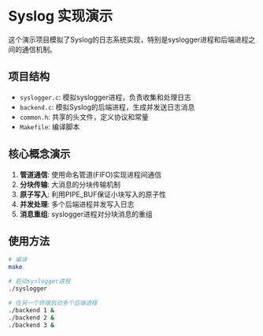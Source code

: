 # Syslog 实现演示

这个演示项目模拟了Syslog的日志系统实现，特别是syslogger进程和后端进程之间的通信机制。

## 项目结构

- `syslogger.c`: 模拟syslogger进程，负责收集和处理日志
- `backend.c`: 模拟Syslog的后端进程，生成并发送日志消息
- `common.h`: 共享的头文件，定义协议和常量
- `Makefile`: 编译脚本

## 核心概念演示

1. **管道通信**: 使用命名管道(FIFO)实现进程间通信
2. **分块传输**: 大消息的分块传输机制
3. **原子写入**: 利用PIPE_BUF保证小块写入的原子性
4. **并发处理**: 多个后端进程并发写入日志
5. **消息重组**: syslogger进程对分块消息的重组

## 使用方法

```bash
# 编译
make

# 启动syslogger进程
./syslogger

# 在另一个终端启动多个后端进程
./backend 1 &
./backend 2 &
./backend 3 &
```
